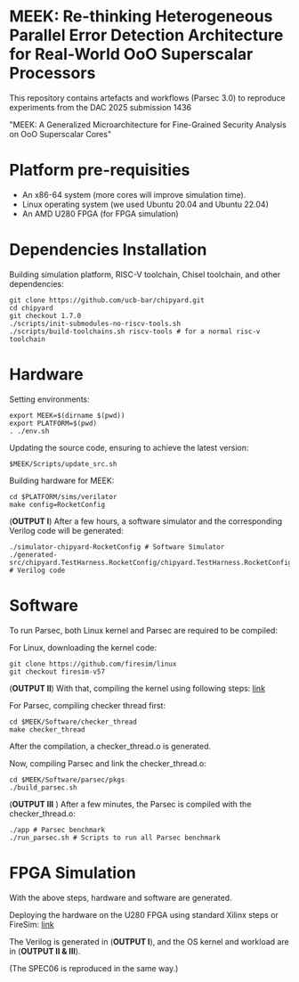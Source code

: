 MEEK: Re-thinking Heterogeneous Parallel Error Detection Architecture for Real-World OoO Superscalar Processors
==================================================

This repository contains artefacts and workflows (Parsec 3.0) to reproduce experiments from the DAC 2025 submission 1436

"MEEK: A Generalized Microarchitecture for Fine-Grained Security Analysis on OoO Superscalar Cores"

Platform pre-requisities
========================
* An x86-64 system (more cores will improve simulation time).
* Linux operating system (we used Ubuntu 20.04 and Ubuntu 22.04)
* An AMD U280 FPGA (for FPGA simulation)

Dependencies Installation
========================
Building simulation platform, RISC-V toolchain, Chisel toolchain, and other dependencies: 

```
git clone https://github.com/ucb-bar/chipyard.git
cd chipyard
git checkout 1.7.0
./scripts/init-submodules-no-riscv-tools.sh
./scripts/build-toolchains.sh riscv-tools # for a normal risc-v toolchain 
```

Hardware
========================
Setting environments:

```
export MEEK=$(dirname $(pwd))
export PLATFORM=$(pwd)
. ./env.sh
```

Updating the source code, ensuring to achieve the latest version:
```
$MEEK/Scripts/update_src.sh
```

Building hardware for MEEK:
```
cd $PLATFORM/sims/verilator
make config=RocketConfig
```

(**OUTPUT I**) After a few hours, a software simulator and the corresponding Verilog code will be generated:
```
./simulator-chipyard-RocketConfig # Software Simulator
./generated-src/chipyard.TestHarness.RocketConfig/chipyard.TestHarness.RocketConfig.top.v # Verilog code
```


Software
========================
To run Parsec, both Linux kernel and Parsec are required to be compiled:

For Linux, downloading the kernel code:
```
git clone https://github.com/firesim/linux
git checkout firesim-v57
```
(**OUTPUT II**) With that, compiling the kernel using following steps: [link](https://firemarshal.readthedocs.io/en/latest/index.html)

For Parsec, compiling checker thread first:
```
cd $MEEK/Software/checker_thread
make checker_thread
```
After the compilation, a checker_thread.o is generated. 

Now, compiling Parsec and link the checker_thread.o:
```
cd $MEEK/Software/parsec/pkgs
./build_parsec.sh
```

(**OUTPUT III** ) After a few minutes, the Parsec is compiled with the checker_thread.o:
```
./app # Parsec benchmark
./run_parsec.sh # Scripts to run all Parsec benchmark
```

FPGA Simulation
========================
With the above steps, hardware and software are generated.

Deploying the hardware on the U280 FPGA using standard Xilinx steps or FireSim: [link](https://docs.fires.im/en/latest/Getting-Started-Guides/On-Premises-FPGA-Getting-Started/Running-Simulations/Running-Single-Node-Simulation-Xilinx-Alveo-U280.html)

The Verilog is generated in (**OUTPUT I**), and the OS kernel and workload are in (**OUTPUT II & III**).

(The SPEC06 is reproduced in the same way.)


